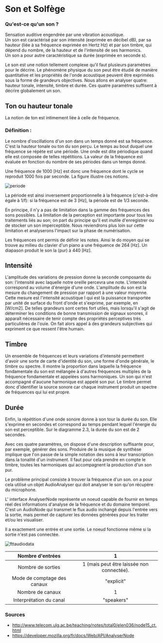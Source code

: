 # Son et Solfège

### Qu'est-ce qu'un son ?
Sensation auditive engendrée par une vibration acoustique.  
Un son est caractérisé par son intensité (exprimée en décibel dB), par sa hauteur (liée à sa fréquence exprimée en Hertz Hz) et par son timbre, qui dépend du nombre, de la hauteur et de l'intensité de ses harmonics.  
Un son a pour autre caractéristique sa durée (exprimée en seconde s).


Le son est une notion tellement complexe qu'il faut plusieurs paramètres pour le décrire. Le phénomène physique du son peut être étudié de manière quantitative et les propriétés de l'onde acoustique peuvent être exprimées sous la forme de grandeurs objectives. Nous allons en analyser quatre: hauteur tonale, intensité, timbre et durée. Ces quatre paramètres suffisent à décrire globalement un son.

## Ton ou hauteur tonale
La notion de ton est intimement liée à celle de fréquence.
### Définition : 
Le nombre d'oscillations d'un son dans un temps donné est sa fréquence. C'est la hauteur tonale ou ton du son perçu.
Le temps au bout duquel une fréquence se répète est une période. Une onde est dite périodique quand elle est composée de telles répétitions. La valeur de la fréquence est évaluée en fonction du nombre de ses périodes dans un temps donné.

Une fréquence de 1000 [Hz] est donc une fréquence dont le cycle se reproduit 1000 fois par seconde. La figure illustre ces notions.

<img src = "./periode.gif" title = "periode" alt = "periode">

La période est ainsi inversement proportionnelle à la fréquence (c'est-à-dire égale à 1/f): si la fréquence est de 3 [Hz], la période est de 1/3 seconde.

En principe, il n'y a pas de limitation dans la gamme des fréquences des sons possibles.
La limitation de la perception est importante pour tous les traitements liés au son; on part du principe qu'il est inutile d'enregistrer ou de stocker un son imperceptible. Nous reviendrons plus loin sur cette limitation et analyserons l'impact sur la phase de numérisation.

Les fréquences ont permis de définir les notes. Ainsi le do moyen qui se trouve au milieu du clavier d'un piano a une fréquence de 264 [Hz]. Un diapason produit le son la (pur) à 440 [Hz].

## Intensité
L'amplitude des variations de pression donne la seconde composante du son: l'intensité avec laquelle notre oreille percevra une note. L'intensité correspond au volume d'énergie d'une onde. L'amplitude du son est la mesure du changement de pression par rapport à une valeur moyenne. Cette mesure est l'intensité acoustique I qui est la puissance transportée par unité de surface du front d'onde et s'exprime, par exemple, en [W/cm2]. De telles grandeurs sont certes fort utiles, mais lorsqu'il s'agit de déterminer les conditions de bonne transmission de signaux sonores, il apparaît nécessaire de tenir compte des propriétés perceptives très particulières de l'ouïe. On fait alors appel à des grandeurs subjectives qui expriment ce que ressent l'être humain.

## Timbre
Un ensemble de fréquences et leurs variations d'intensité permettent d'avoir une sorte de carte d'identité du son, une forme d'onde générale, le timbre ou spectre. Il montre la proportion dans laquelle la fréquence fondamentale du son est mélangée à d'autres fréquences multiples de la fréquence fondamentale et appelées sons harmoniques. Un son qui n'est accompagné d'aucune harmonique est appelé son pur. Le timbre permet donc d'identifier la source sonore car chaque instrument produit un spectre de fréquences qui lui est propre.

## Durée
Enfin, la répétition d'une onde sonore donne à son tour la durée du son. Elle s'exprime en secondes et correspond au temps pendant lequel l'énergie du son est perceptible. Sur le diagramme 2.3, la durée du son est de 2 secondes.

Avec ces quatre paramètres, on dispose d'une description suffisante pour, par exemple, générer des sons. Produire de la musique de synthèse implique que l'on passe de la simple notation des sons à leur transcription dans la tonalité d'un instrument. Il faut pour cela prendre en compte le timbre, toutes les harmoniques qui accompagnent la production d'un son pur.

Le problème principal consiste à trouver la fréquence d'un son. on a pour cela utilisé un objet AudioAnalyser qui doit analyser le son qu'on récupère du microphone.

L' interface AnalyserNode représente un noeud capable de fournir en temps réel des informations d'analyse de la fréquence et du domaine temporel. C'est un AudioNode qui transmet le flux audio inchangé depuis l'entrée vers la sortie, mais permet de capturer les données générées pour les traiter et/ou les visualiser.

Il a exactement une entrée et une sortie. Le noeud fonctionne même si la sortie n'est pas connectée.

<img src = "./fttaudiodata.png" title = "fttaudiodata" alt = "fttaudiodata">

| Nombre d'entrées | 1 |  
|:---:|:---:|
| Nombre de sorties | 1 (mais peut être laissée non connectée). |
| Mode de comptage des canaux | "explicit" |
| Nombre de canaux | 1 |
| Interprétation du canal | "speakers" |

### Sources

* http://www.telecom.ulg.ac.be/teaching/notes/total0/elen036/node15_ct.html
* https://developer.mozilla.org/fr/docs/Web/API/AnalyserNode
